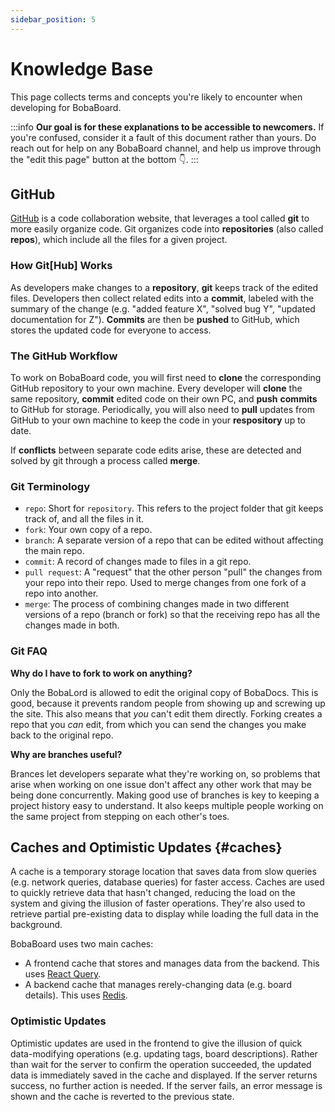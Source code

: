 ```yaml
---
sidebar_position: 5
---
```


# Knowledge Base

This page collects terms and concepts you're likely to encounter when developing for BobaBoard.

:::info
**Our goal is for these explanations to be accessible to newcomers.** If you're confused, consider it
a fault of this document rather than yours. Do reach out for help on any BobaBoard channel, and help us
improve through the "edit this page" button at the bottom 👇.
:::

## GitHub

[GitHub](https://github.com/) is a code collaboration website, that leverages a tool called **git** to more easily organize code. Git organizes code into **repositories** (also called **repos**), which include all the files for a given project.

### How Git[Hub] Works

As developers make changes to a **repository**, **git** keeps track of the edited files. Developers then collect related edits into a **commit**, labeled with the summary of the change (e.g. "added feature X", "solved bug Y", "updated documentation for Z"). **Commits** are then be **pushed** to GitHub, which stores the updated code for everyone to access.

### The GitHub Workflow

To work on BobaBoard code, you will first need to **clone** the corresponding GitHub repository to your own machine. Every developer will **clone** the same repository, **commit** edited code on their own PC, and **push** **commits** to GitHub for storage. Periodically, you will also need to **pull** updates from GitHub to your own machine to keep the code in your **respository** up to date.

If **conflicts** between separate code edits arise, these are detected and solved by git through a process called **merge**.

### Git Terminology

- `repo`: Short for `repository`. This refers to the project folder that git keeps track of, and all the files in it.
- `fork`: Your own copy of a repo.
- `branch`: A separate version of a repo that can be edited without affecting the main repo.
- `commit`: A record of changes made to files in a git repo.
- `pull request`: A "request" that the other person "pull" the changes from your repo into their repo. Used to merge changes from one fork of a repo into another.
- `merge`: The process of combining changes made in two different versions of a repo (branch or fork) so that the receiving repo has all the changes made in both.

### Git FAQ

**Why do I have to fork to work on anything?**

Only the BobaLord is allowed to edit the original copy of BobaDocs. This is good, because it prevents random people from showing up and screwing up the site. This also means that _you_ can't edit them directly. Forking creates a repo that you _can_ edit, from which you can send the changes you make back to the original repo.

**Why are branches useful?**

Brances let developers separate what they're working on, so problems that arise when working on one issue don't affect any other work that may be being done concurrently. Making good use of branches is key to keeping a project history easy to understand. It also keeps multiple people working on the same project from stepping on each other's toes.

## Caches and Optimistic Updates {#caches}

A cache is a temporary storage location that saves data from slow queries (e.g. network queries, database queries) for faster access. Caches are used to quickly retrieve data that hasn't changed, reducing the load on the system and giving the illusion of faster operations. They're also used to retrieve partial pre-existing data to display while loading the full data in the background.

BobaBoard uses two main caches:

- A frontend cache that stores and manages data from the backend. This uses [React Query](https://react-query.tanstack.com/).
- A backend cache that manages rerely-changing data (e.g. board details). This uses [Redis](https://redis.io/).

### Optimistic Updates

Optimistic updates are used in the frontend to give the illusion of quick data-modifying operations (e.g. updating tags, board descriptions). Rather than wait for the server to confirm the operation succeeded, the updated data is immediately saved in the cache and displayed. If the server returns success, no further action is needed. If the server fails, an error message is shown and the cache is reverted to the previous state.

